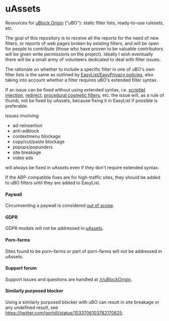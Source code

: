 # uAssets
Resources for [uBlock Origin](https://github.com/gorhill/uBlock) ("uBO"): static filter lists, ready-to-use rulesets, etc.

The goal of this repository is to receive all the reports for the need of new filters, or reports of web pages broken by existing filters, and will be open for people to contribute (those who have proven to be valuable contributors will be given write permissions on the project). Ideally I wish eventually there will be a small army of volunteers dedicated to deal with filter issues.

The rationale on whether to include a specific filter in one of uBO's own filter lists is the same as outlined by [EasyList/EasyPrivacy policies](https://easylist.to/pages/policy.html), also taking into account whether a filter requires uBO's extended filter syntax.

If an issue can be fixed without using extended syntax, i.e. [scriptlet injection](https://github.com/gorhill/uBlock/wiki/Static-filter-syntax#scriptlet-injection), [redirect](https://github.com/gorhill/uBlock/wiki/Static-filter-syntax#redirect), [procedural cosmetic filters](https://github.com/gorhill/uBlock/wiki/Static-filter-syntax#procedural-cosmetic-filters), etc. the issue will, as a rule of thumb, not be fixed by uAssets, because fixing it in EasyList if possible is preferable.

Issues involving

- ad-reinsertion
- anti-adblock
- contextmenu blockage
- copy/cut/paste blockage 
- popups/popunders
- site breakage
- video ads

will always be fixed in uAssets even if they don't require extended syntax.


If the ABP-compatible fixes are for high-traffic sites, they should be added to uBO filters until they are added to EasyList.

#### Paywall
Circumventing a paywall is considered [out of scope](https://github.com/uBlockOrigin/uAssets/issues/2317#issuecomment-392009540). 



#### GDPR
GDPR modals will not be addressed in [uAssets](https://github.com/uBlockOrigin/uAssets/issues/4123#issuecomment-439232886). 



#### Porn-farms
Sites found to be porn-farms or part of porn-farms will not be addressed in uAssets.



#### Support forum
Support issues and questions are handled at [/r/uBlockOrigin](https://old.reddit.com/r/uBlockOrigin/).



#### Similarly purposed blocker
Using a similarly purposed blocker with uBO can result in site breakage or any undefined result, see https://twitter.com/gorhill/status/1033706103782170625.
